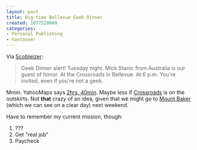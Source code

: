 ```yaml
--- 
layout: post
title: Big-time Bellevue Geek Dinner
created: 1077520080
categories: 
- Personal Publishing
- Vancouver
---
```

<p>Via <a href="http://radio.weblogs.com/0001011/2004/02/22.html#a6625">Scobleizer</a>:</p>

<blockquote>
Geek Dinner alert! Tuesday night. Mick Stanic from Australia is our guest of honor. At the Crossroads in Bellevue. At 6 p.m. You're invited, even if you're not a geek.
</blockquote>
<!--break-->
<p>Mmm. YahooMaps says <a href="http://maps.yahoo.com/dd_result?ed=8OhuueV.winIG2pAshQv5Z3qzd81.HmHxjGmiMBJdw--&csz=Vancouver%2C+BC%2C+V6H+1J4&country=ca&tcsz=Bellevue%2C+WA&tcountry=us">2hrs, 40min</a>. Maybe less if <a href="http://www.terranomicsdevelopment.com/crossroads.htm">Crossroads</a> is on the outskirts. Not <strong>that</strong> crazy of an idea, given that we might go to <a href="http://www.mtbakerskiarea.com/">Mount Baker</a> (which we can see on a clear day) next weekend.</p>

<p>Have to remember my current mission, though:</p>
<ol>
<li>???</li>
<li>Get "real job"</li>
<li>Paycheck</li>
</ol>
